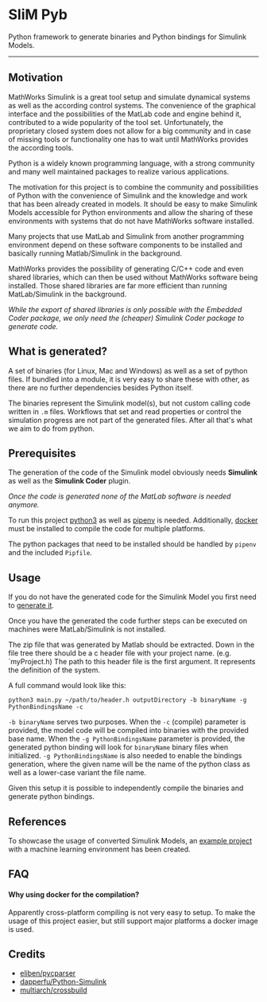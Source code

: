 # SliM Pyb
Python framework to generate binaries and Python bindings for Simulink Models.
___

## Motivation
MathWorks Simulink is a great tool setup and simulate dynamical systems as well as the according control systems. The convenience of the graphical interface and the possibilities of the MatLab code and engine behind it, contributed to a wide popularity of the tool set.
Unfortunately, the proprietary closed system does not allow for a big community and in case of missing tools or functionality one has to wait until MathWorks provides the according tools.

Python is a widely known programming language, with a strong community and many well maintained packages to realize various applications. 

The motivation for this project is to combine the community and possibilities of Python with the convenience of Simulink and the knowledge and work that has been already created in models.
It should be easy to make Simulink Models accessible for Python environments and allow the sharing of these environments with systems that do not have MathWorks software installed.

Many projects that use MatLab and Simulink from another programming environment depend on these software components to be installed and basically running Matlab/Simulink in the background. 

MathWorks provides the possibility of generating C/C++ code and even shared libraries, which can then be used without MathWorks software being installed.
Those shared libraries are far more efficient than running MatLab/Simulink in the background.

_While the export of shared libraries is only possible with the Embedded Coder package, we only need the (cheaper) Simulink Coder package to generate code._

## What is generated?

A set of binaries (for Linux, Mac and Windows) as well as a set of python files. If bundled into a module, it is very easy to
share these with other, as there are no further dependencies besides Python itself.

The binaries represent the Simulink model(s), but not custom calling code written in `.m` files. Workflows that set and read properties
or control the simulation progress are not part of the generated files. After all that's what we aim to do from python. 

## Prerequisites

The generation of the code of the Simulink model obviously needs **Simulink** as well as the **Simulink Coder** plugin.

_Once the code is generated none of the MatLab software is needed anymore._

To run this project [python3](https://www.python.org/downloads/) as well as [pipenv](https://pypi.org/project/pipenv/) is needed. Additionally, [docker](https://docs.docker.com/get-docker/) must be installed to compile the code for multiple platforms.

The python packages that need to be installed should be handled by `pipenv` and the included `Pipfile`.

## Usage

If you do not have the generated code for the Simulink Model you first need to [generate it](ExportSimulinkModel.md).

Once you have the generated the code further steps can be executed on machines were MatLab/Simulink is not installed.

The zip file that was generated by Matlab should be extracted. 
Down in the file tree there should be a c header file with your project name. (e.g. `myProject.h)
The path to this header file is the first argument. It represents the definition of the system.

A full command would look like this:
```
python3 main.py ~/path/to/header.h outputDirectory -b binaryName -g PythonBindingsName -c
```

`-b binaryName` serves two purposes. When the `-c` (compile) parameter is provided, the model code will be compiled into binaries
with the provided base name. When the `-g PythonBindingsName` parameter is provided, the generated python binding will look for `binaryName` binary
files when initialized.
`-g PythonBindingsName` is also needed to enable the bindings generation, where the given name will be the name of the python class as well as a lower-case variant the file name.

Given this setup it is possible to independently compile the binaries and generate python bindings.

## References

To showcase the usage of converted Simulink Models, an [example project](https://github.com/matamegger/reinforced-pid-parameter) with a machine learning environment has been created.

## FAQ

#### Why using docker for the compilation?
Apparently cross-platform compiling is not very easy to setup.
To make the usage of this project easier, but still support major platforms a docker image is used.

## Credits
- [eliben/pycparser](https://github.com/eliben/pycparser)
- [dapperfu/Python-Simulink](https://github.com/dapperfu/Python-Simulink)
- [multiarch/crossbuild](https://github.com/multiarch/crossbuild)